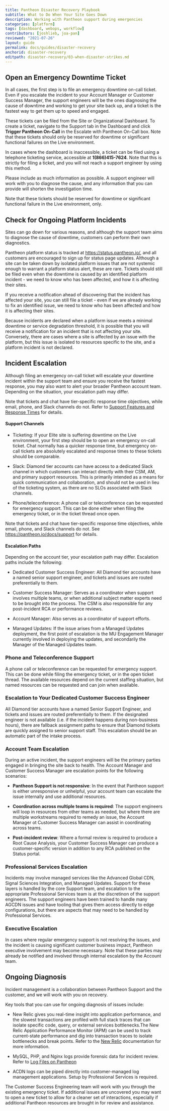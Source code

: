 ```yaml
---
title: Pantheon Disaster Recovery Playbook
subtitle: What to Do When Your Site Goes Down
description: Working with Pantheon support during emergencies
categories: [platform]
tags: [dashboard, webops, workflow]
contributors: [joshlieb, joa-pan]
reviewed: "2021-07-26"
layout: guide
permalink: docs/guides/disaster-recovery
anchorid: disaster-recovery
editpath: disaster-recovery/03-when-disaster-strikes.md
---
```


## Open an Emergency Downtime Ticket
In all cases, the first step is to file an emergency downtime on-call ticket. Even if you escalate the incident to your Account Manager or Customer Success Manager, the support engineers will be the ones diagnosing the cause of downtime and working to get your site back up, and a ticket is the fastest way to get them up to speed and engaged.  

These tickets can be filed from the Site or Organizational Dashboard. To create a ticket, navigate to the Support tab in the Dashboard and click **Trigger Pantheon On-Call** in the Escalate with Pantheon On-Call box. Note that these tickets should only be reserved for downtime or significant functional failures on the Live environment.

In cases where the dashboard is inaccessible, a ticket can be filed using a telephone ticketing service, accessible at **1(866)415-7624**. Note that this is strictly for filing a ticket, and you will not reach a support engineer by using this method. 

Please include as much information as possible. A support engineer will work with you to diagnose the cause, and any information that you can provide will shorten the investigation time. 

Note that these tickets should be reserved for downtime or significant functional failure in the Live environment, only.


## Check for Ongoing Platform Incidents

Sites can go down for various reasons, and although the support team aims to diagnose the cause of downtime, customers can perform their own diagnostics.

Pantheon platform status is tracked at https://status.pantheon.io/, and all customers are encouraged to sign up for status page updates. Although a site can be taken down by isolated platform issues that are not systemic enough to warrant a platform status alert, these are rare. Tickets should still be filed even when the downtime is caused by an identified platform incident - we need to know who has been affected, and how it is affecting their sites. 

If you receive a notification ahead of discovering that the incident has affected your site, you can still file a ticket - even if we are already working to fix an identified issue, we need to know who has been affected and how it is affecting their sites.

Because incidents are declared when a platform issue meets a minimal downtime or service degradation threshold, it is possible that you will receive a notification for an incident that is not affecting your site. Conversely, there are cases where a site is affected by an issue with the platform, but this issue is isolated to resources specific to the site, and a platform incident is not declared. 



## Incident Escalation

Although filing an emergency on-call ticket will escalate your downtime incident within the support team and ensure you receive the fastest response, you may also want to alert your broader Pantheon account team. Depending on the situation, your escalation path may differ.

Note that tickets and chat have tier-specific response time objectives, while email, phone, and Slack channels do not. Refer to [Support Features and Response Times](https://pantheon.io/docs/support#support-features-and-response-times) for details.


#### Support Channels

* Ticketing: If your Elite site is suffering downtime on the Live environment, your first step should be to open an emergency on-call ticket. Chat normally has a quicker response time, but emergency on-call tickets are absolutely escalated and response times to these tickets should be comparable. 

* Slack: Diamond tier accounts can have access to a dedicated Slack channel in which customers can interact directly with their CSM, AM, and primary support resources. This is primarily intended as a means for quick communication and collaboration, and should not be used in lieu of the ticketing system, as there are no SLOs associated with Slack channels.

* Phone/teleconference: A phone call or teleconference can be requested for emergency support. This can be done either when filing the emergency ticket, or in the ticket thread once open.

Note that tickets and chat have tier-specific response time objectives, while email, phone, and Slack channels do not. See https://pantheon.io/docs/support for details.


#### Escalation Paths

Depending on the account tier, your escalation path may differ. Escalation paths include the following:

* Dedicated Customer Success Engineer: All Diamond tier accounts have a named senior support engineer, and tickets and issues are routed preferentially to them. 

* Customer Success Manager: Serves as a coordinator when support involves multiple teams, or when additional subject matter experts need to be brought into the process. The CSM is also responsible for any post-incident RCA or performance reviews.

* Account Manager: Also serves as a coordinator of support efforts.

* Managed Updates: If the issue arises from a Managed Updates deployment, the first point of escalation is the MU Engagement Manager currently involved in deploying the updates, and secondarily the Manager of the Managed Updates team.


### Phone and Teleconference Support

A phone call or teleconference can be requested for emergency support. This can be done while filing the emergency ticket, or in the open ticket thread. The available resources depend on the current staffing situation, but named resources can be requested and can join when available.

### Escalation to Your Dedicated Customer Success Engineer

All Diamond tier accounts have a named Senior Support Engineer, and tickets and issues are routed preferentially to them. If the designated engineer is not available (i.e. if the incident happens during non-business hours), there are fallback assignment paths to ensure that Diamond tickets are quickly assigned to senior support staff. This escalation should be an automatic part of the intake process.

### Account Team Escalation

During an active incident, the support engineers will be the primary parties engaged in bringing the site back to health. The Account Manager and Customer Success Manager are escalation points for the following scenarios:

* **Pantheon Support is not responsive**: In the event that Pantheon support is either unresponsive or unhelpful, your account team can escalate the issue internally and use additional resources. 

* **Coordination across multiple teams is required**: The support engineers will loop in resources from other teams as needed, but where there are multiple workstreams required to remedy an issue, the Account Manager ot Customer Success Manager can assist in coordinating across teams.

* **Post-incident review**: Where a formal review is required to produce a Root Cause Analysis, your Customer Success Manager can produce a customer-specific version in addition to any RCA published on the Status portal. 

### Professional Services Escalation

Incidents may involve managed services like the Advanced Global CDN, Signal Sciences Integration, and Managed Updates. Support for these layers is handled by the core Support team, and escalation to the appropriate Professional Services team is at the discretinon of the support engineers. The support engineers have been trained to handle many AGCDN issues and have tooling that gives them access directly to edge configurations, but there are aspects that may need to be handled by Professional Services. 

### Executive Escalation

In cases where regular emergency support is not resolving the issues,  and the incident is causing significant customer business impact, Pantheon executive involvement may become necessary. Note that these parties may already be notified and involved through internal escalation by the Account team.

## Ongoing Diagnosis

Incident management is a collaboration between Pantheon Support and the customer, and we will work with you on recovery. 

Key tools that you can use for ongoing diagnosis of issues include:

* New Relic gives you real-time insight into application performance, and the slowest transactions are profiled with full stack traces that can isolate specific code, query, or external services bottlenecks.The New Relic Application Performance Monitor (APM) can be used to track current-state performance and dig into transaction traces to isolate bottlenecks and break points. Refer to the [New Relic](https://pantheon.io/docs/new-relic) documentation for more information.

* MySQL, PHP, and Nginx logs provide forensic data for incident review. Refer to [Log Files on Pantheon](https://pantheon.io/docs/logs)

* ACDN logs can be piped directly into customer-managed log management applications. Setup by Professional Services is required.


The Customer Success Engineering team will work with you through the existing emergency ticket. If additional issues are uncovered you may want to open a new ticket to allow for a cleaner set of interactions, especially if additional Pantheon resources are brought in for review and assistance.  
